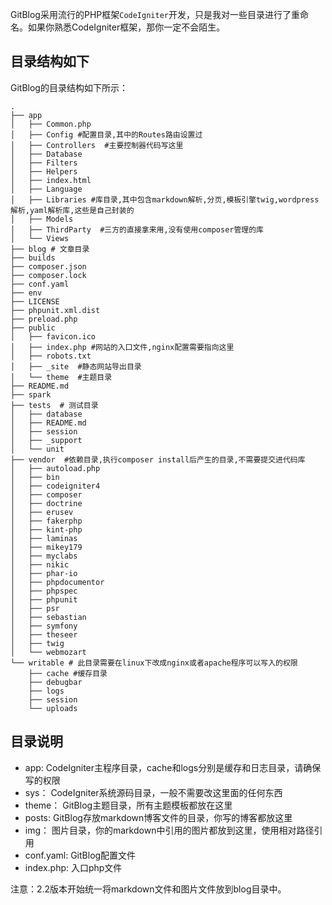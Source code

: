 <!--
author: jockchou
date: 2015-07-29
title: GitBlog目录结构
tags: GitBlog
category: GitBlog
status: publish
summary: GitBlog采用流行的PHP框架CodeIgniter开发，只是我对一些目录进行了重命名。如果你熟悉CodeIgniter框架，那你一定不会陌生。
-->
GitBlog采用流行的PHP框架`CodeIgniter`开发，只是我对一些目录进行了重命名。如果你熟悉CodeIgniter框架，那你一定不会陌生。

## 目录结构如下 ##

GitBlog的目录结构如下所示：


```
.
├── app
│   ├── Common.php
│   ├── Config #配置目录,其中的Routes路由设置过
│   ├── Controllers  #主要控制器代码写这里
│   ├── Database
│   ├── Filters
│   ├── Helpers
│   ├── index.html
│   ├── Language
│   ├── Libraries #库目录,其中包含markdown解析,分页,模板引擎twig,wordpress解析,yaml解析库,这些是自己封装的
│   ├── Models
│   ├── ThirdParty  #三方的直接拿来用,没有使用composer管理的库
│   └── Views
├── blog # 文章目录
├── builds
├── composer.json
├── composer.lock
├── conf.yaml
├── env
├── LICENSE
├── phpunit.xml.dist
├── preload.php
├── public
│   ├── favicon.ico
│   ├── index.php #网站的入口文件,nginx配置需要指向这里
│   ├── robots.txt
│   ├── _site  #静态网站导出目录
│   └── theme  #主题目录
├── README.md
├── spark
├── tests  # 测试目录
│   ├── database
│   ├── README.md
│   ├── session
│   ├── _support
│   └── unit
├── vendor  #依赖目录,执行composer install后产生的目录,不需要提交进代码库
│   ├── autoload.php
│   ├── bin
│   ├── codeigniter4
│   ├── composer
│   ├── doctrine
│   ├── erusev
│   ├── fakerphp
│   ├── kint-php
│   ├── laminas
│   ├── mikey179
│   ├── myclabs
│   ├── nikic
│   ├── phar-io
│   ├── phpdocumentor
│   ├── phpspec
│   ├── phpunit
│   ├── psr
│   ├── sebastian
│   ├── symfony
│   ├── theseer
│   ├── twig
│   └── webmozart
└── writable # 此目录需要在linux下改成nginx或者apache程序可以写入的权限
    ├── cache #缓存目录
    ├── debugbar
    ├── logs
    ├── session
    └── uploads

```

## 目录说明 ##

- app: CodeIgniter主程序目录，cache和logs分别是缓存和日志目录，请确保写的权限    
- sys： CodeIgniter系统源码目录，一般不需要改这里面的任何东西  
- theme： GitBlog主题目录，所有主题模板都放在这里    
- posts: GitBlog存放markdown博客文件的目录，你写的博客都放这里  
- img： 图片目录，你的markdown中引用的图片都放到这里，使用相对路径引用  
- conf.yaml: GitBlog配置文件  
- index.php: 入口php文件  

注意：2.2版本开始统一将markdown文件和图片文件放到blog目录中。
 
